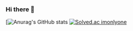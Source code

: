 ### Hi there 👋

[![Anurag's GitHub stats](https://github-readme-stats.vercel.app/api?username=JongMinCh0i&&show_icons=true&theme=tokyonight)
[![Solved.ac imonlyone](http://mazassumnida.wtf/api/v2/generate_badge?boj=imonlyone)](https://solved.ac/백준아이디)
